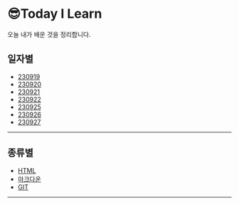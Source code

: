 😎Today I Learn
===
오늘 내가 배운 것을 정리합니다. 

## 일자별 
   - [230919](2023/09/20230919.md)
   - [230920](2023/09/20230920.md)
   - [230921](2023/09/20230921.md)
   - [230922](2023/09/20230922.md)
   - [230925](2023/09/20230925.md)
   - [230926](2023/09/20230926.md)
   - [230927](2023/09/20230927.md)

<HR> 

## 종류별
   - [HTML](HTML정리.md)
   - [마크다운]()
   - [GIT]()
  
<HR>
